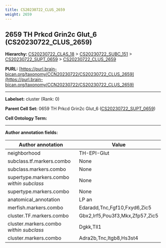 ```yaml
---
title: CS20230722_CLUS_2659
weight: 2659
---
```

## 2659 TH Prkcd Grin2c Glut_6 (CS20230722_CLUS_2659)
<b>Hierarchy: </b>
[CS20230722_CLAS_18](../CS20230722_CLAS_18) >
[CS20230722_SUBC_151](../CS20230722_SUBC_151) >
[CS20230722_SUPT_0659](../CS20230722_SUPT_0659) >
[CS20230722_CLUS_2659](../CS20230722_CLUS_2659)

**PURL:** [https://purl.brain-bican.org/taxonomy/CCN20230722/CS20230722_CLUS_2659](https://purl.brain-bican.org/taxonomy/CCN20230722/CS20230722_CLUS_2659)

---


**Labelset:** cluster (Rank: 0)

**Parent Cell Set:** 0659 TH Prkcd Grin2c Glut_6 ([CS20230722_SUPT_0659](../CS20230722_SUPT_0659))



**Cell Ontology Term:** 

[MARKER GENES.]: #


---

[TRANSFERRED ANNOTATIONS.]: #


[AUTHOR ANNOTATION FIELDS.]: #


**Author annotation fields:**

| Author annotation | Value |
|-------------------|-------|
|neighborhood|TH-EPI-Glut|
|subclass.tf.markers.combo|None|
|subclass.markers.combo|None|
|supertype.markers.combo _within subclass_|None|
|supertype.markers.combo|None|
|anatomical_annotation|LP an|
|merfish.markers.combo|Edaradd,Tnc,Fgf10,Fxyd6,Zic5|
|cluster.TF.markers.combo|Gbx2,Irf5,Pou3f3,Mkx,Zfp57,Zic5|
|cluster.markers.combo _within subclass_|Dgkk,Tll1|
|cluster.markers.combo|Adra2b,Tnc,Itgb8,Hs3st4|

